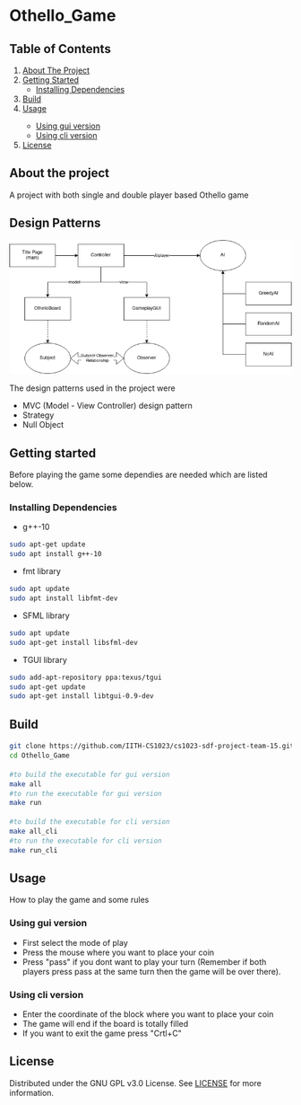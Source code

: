 # Othello_Game

## Table of Contents
  <ol>
    <li>
      <a href="#about-the-project">About The Project</a>
    </li>
    <li>
      <a href="#getting-started">Getting Started</a>
      <ul>
        <li><a href="#installing-dependencies">Installing Dependencies</a></li>
      </ul>
    </li>
    <li><a href="#build">Build</a></li>
    <li>
      <a href="#usage">Usage</a></li>
      <ul>
        <li><a href="#using-gui-version">Using gui version</a></li>
        <li><a href="#using-cli-version">Using cli version</a></li>
      </ul>
    <li><a href="#license">License</a></li>
  </ol>

 
<!-- ABOUT THE PROJECT -->
## About the project
A project with both single and double player based Othello game

## Design Patterns
![img](images/Class_Diagram.png "Class Hierarchy")

The design patterns used in the project were
 - MVC (Model - View Controller) design pattern
 - Strategy
 - Null Object

## Getting started
Before playing the game some dependies are needed which are listed below.

### Installing Dependencies
- g++-10
```sh
sudo apt-get update
sudo apt install g++-10
```
- fmt library
```sh
sudo apt update
sudo apt install libfmt-dev
```
- SFML library
```sh
sudo apt update
sudo apt-get install libsfml-dev
```

- TGUI library
```sh
sudo add-apt-repository ppa:texus/tgui
sudo apt-get update
sudo apt-get install libtgui-0.9-dev
```

## Build
```sh
git clone https://github.com/IITH-CS1023/cs1023-sdf-project-team-15.git Othello_Game
cd Othello_Game

#to build the executable for gui version
make all
#to run the executable for gui version
make run

#to build the executable for cli version
make all_cli
#to run the executable for cli version
make run_cli
```
## Usage
How to play the game and some rules

### Using gui version

- First select the mode of play
- Press the mouse where you want to place your coin
- Press "pass" if you dont want to play your turn (Remember if both players press pass at the same turn then the game will be over there).

### Using cli version

- Enter the coordinate of the block where you want to place your coin
- The game will end if the board is totally filled
- If you want to exit the game press "Crtl+C"


## License
Distributed under the GNU GPL v3.0 License. See [LICENSE](LICENSE) for more information.

<!-- [![Work in Repl.it](https://classroom.github.com/assets/work-in-replit-14baed9a392b3a25080506f3b7b6d57f295ec2978f6f33ec97e36a161684cbe9.svg)](https://classroom.github.com/online_ide?assignment_repo_id=402094&assignment_repo_type=GroupAssignmentRepo)
 -->
